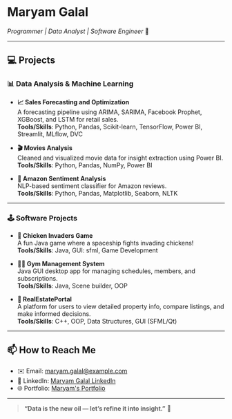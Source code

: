 # **Maryam Galal**  
*Programmer | Data Analyst | Software Engineer* 🚀

---

## **💻 Projects**

### 📊 **Data Analysis & Machine Learning**  
- **📈 Sales Forecasting and Optimization**  
  A forecasting pipeline using ARIMA, SARIMA, Facebook Prophet, XGBoost, and LSTM for retail sales.  
  **Tools/Skills**: Python, Pandas, Scikit-learn, TensorFlow, Power BI, Streamlit, MLflow, DVC

- **🎬 Movies Analysis**  
  Cleaned and visualized movie data for insight extraction using Power BI.  
  **Tools/Skills**: Python, Pandas, NumPy, Power BI 

- **💬 Amazon Sentiment Analysis**  
  NLP-based sentiment classifier for Amazon reviews.  
  **Tools/Skills**: Python, Pandas, Matplotlib, Seaborn, NLTK 
---

### 🕹️ **Software Projects**  
- **👾 Chicken Invaders Game**  
  A fun Java game where a spaceship fights invading chickens!  
  **Tools/Skills**: Java, GUI: sfml, Game Development

- **🏋️‍♀️ Gym Management System**  
  Java GUI desktop app for managing schedules, members, and subscriptions.  
  **Tools/Skills**: Java, Scene builder, OOP

- **🏡 RealEstatePortal**  
  A platform for users to view detailed property info, compare listings, and make informed decisions.  
  **Tools/Skills**: C++, OOP, Data Structures, GUI (SFML/Qt)

---

## **📫 How to Reach Me**
- ✉️ Email: [maryam.galal@example.com](mailto:maryam.galal@example.com)  
- 💼 LinkedIn: [Maryam Galal LinkedIn](https://www.linkedin.com/in/maryam-galal-sakr152259/)  
- 🌐 Portfolio: [Maryam's Portfolio](https://maryamgalal80.wixsite.com/data-analysis-by-mar)

---

> **“Data is the new oil — let’s refine it into insight.”** 🚀
